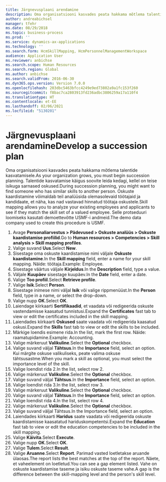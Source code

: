 ```yaml
---
title: Järgnevusplaani arendamine
description: Oma organisatsiooni kasvades peata hakkama mõtlema talentide kasvatamisele.
author: andreabichsel
manager: tfehr
ms.date: 08/29/2018
ms.topic: business-process
ms.prod: ''
ms.service: dynamics-ax-applications
ms.technology: ''
ms.search.form: HcmSkillMapping, HcmPersonnelManagementWorkspace
audience: Application User
ms.reviewer: anbichse
ms.search.scope: Human Resources
ms.search.region: Global
ms.author: anbichse
ms.search.validFrom: 2016-06-30
ms.dyn365.ops.version: Version 7.0.0
ms.openlocfilehash: 203dbc5463bfcc4249e9ed73802a9a1fc153f260
ms.sourcegitcommit: f8bac7ca2803913fd236adbc3806259a17a110f4
ms.translationtype: HT
ms.contentlocale: et-EE
ms.lasthandoff: 02/06/2021
ms.locfileid: "5130201"
---
```

# <a name="develop-a-succession-plan"></a><span data-ttu-id="0ca21-103">Järgnevusplaani arendamine</span><span class="sxs-lookup"><span data-stu-id="0ca21-103">Develop a succession plan</span></span>

<span data-ttu-id="0ca21-104">Oma organisatsiooni kasvades peata hakkama mõtlema talentide kasvatamisele.</span><span class="sxs-lookup"><span data-stu-id="0ca21-104">As your organization grows, you must begin succession planning.</span></span> <span data-ttu-id="0ca21-105">Talentide kasvatamise käigus soovite leida kedagi, kellel on teise isikuga sarnased oskused.</span><span class="sxs-lookup"><span data-stu-id="0ca21-105">During succession planning, you might want to find someone who has similar skills to another person.</span></span> <span data-ttu-id="0ca21-106">Oskuste kaardistamine võimaldab teil analüüsida olemasolevaid töötajaid ja kandidaate, et näha, kas nad vastavad hinnatud töötaja oskustele.</span><span class="sxs-lookup"><span data-stu-id="0ca21-106">Skill mapping allows you to analyze your existing employees and applicants to see if they match the skill set of a valued employee.</span></span> <span data-ttu-id="0ca21-107">Selle protseduuri loomiseks kasutati demoettevõtte USMF-i andmeid.</span><span class="sxs-lookup"><span data-stu-id="0ca21-107">The demo data company used to create this procedure is USMF.</span></span>

1. <span data-ttu-id="0ca21-108">Avage **Personaliarvestus > Pädevused > Oskuste analüüs > Oskuste kaardistamise profiilid**.</span><span class="sxs-lookup"><span data-stu-id="0ca21-108">Go to **Human resources > Competencies > Skill analysis > Skill mapping profiles**.</span></span>
2. <span data-ttu-id="0ca21-109">Valige suvand **Uus**.</span><span class="sxs-lookup"><span data-stu-id="0ca21-109">Select **New**.</span></span>
3. <span data-ttu-id="0ca21-110">Sisestage oma oskuste kaardistamise nimi väljale **Oskuste kaardistamine**.</span><span class="sxs-lookup"><span data-stu-id="0ca21-110">In the **Skill mapping** field, enter a name for your skill mapping.</span></span> <span data-ttu-id="0ca21-111">Näide: töötaja.</span><span class="sxs-lookup"><span data-stu-id="0ca21-111">Example: Employee.</span></span>
4. <span data-ttu-id="0ca21-112">Sisestage väärtus väljale **Kirjeldus**.</span><span class="sxs-lookup"><span data-stu-id="0ca21-112">In the **Description** field, type a value.</span></span>
5. <span data-ttu-id="0ca21-113">Väljale **Kuupäev** sisestage kuupäev.</span><span class="sxs-lookup"><span data-stu-id="0ca21-113">In the **Date** field, enter a date.</span></span>
6. <span data-ttu-id="0ca21-114">Valige **Too profiil**.</span><span class="sxs-lookup"><span data-stu-id="0ca21-114">Select **Retrieve profile**.</span></span>
7. <span data-ttu-id="0ca21-115">Valige **Isik**.</span><span class="sxs-lookup"><span data-stu-id="0ca21-115">Select **Person**.</span></span>
8. <span data-ttu-id="0ca21-116">Sisestage inimese nimi väljal **Isik** või valige rippmenüüst.</span><span class="sxs-lookup"><span data-stu-id="0ca21-116">In the **Person** field, type in a name, or select the drop-down.</span></span>
9. <span data-ttu-id="0ca21-117">Valige nupp **OK**.</span><span class="sxs-lookup"><span data-stu-id="0ca21-117">Select **OK**.</span></span>
10. <span data-ttu-id="0ca21-118">Laiendage kiirkaarti **Sertifikaadid**, et vaadata või redigeerida oskuste vastendamisse kaasatud tunnistusi.</span><span class="sxs-lookup"><span data-stu-id="0ca21-118">Expand the **Certificates** fast tab to view or edit the certificates included in the skill mapping.</span></span>
11. <span data-ttu-id="0ca21-119">Laiendades kiirkaarti **Oskused** saate vaadata või redigeerida kaasatud oskusi.</span><span class="sxs-lookup"><span data-stu-id="0ca21-119">Expand the **Skills** fast tab to view or edit the skills to be included.</span></span>
12. <span data-ttu-id="0ca21-120">Märkige loendis esimene rida.</span><span class="sxs-lookup"><span data-stu-id="0ca21-120">In the list, mark the first row.</span></span> <span data-ttu-id="0ca21-121">Näide: raamatupidamine.</span><span class="sxs-lookup"><span data-stu-id="0ca21-121">Example:  Accounting.</span></span>
13. <span data-ttu-id="0ca21-122">Valige märkeruut **Valikuline**.</span><span class="sxs-lookup"><span data-stu-id="0ca21-122">Select the **Optional** checkbox.</span></span>
14. <span data-ttu-id="0ca21-123">Valige suvand väljal **Tähtsus**.</span><span class="sxs-lookup"><span data-stu-id="0ca21-123">In the **Importance** field, select an option.</span></span> <span data-ttu-id="0ca21-124">Kui märgite oskuse valikuliseks, peate valima oskuse tähtsusastme.</span><span class="sxs-lookup"><span data-stu-id="0ca21-124">When you mark a skill as optional, you must select the importance level of the skill.</span></span>  
15. <span data-ttu-id="0ca21-125">Valige loendist rida 2.</span><span class="sxs-lookup"><span data-stu-id="0ca21-125">In the list, select row 2.</span></span>
16. <span data-ttu-id="0ca21-126">Valige märkeruut **Valikuline**.</span><span class="sxs-lookup"><span data-stu-id="0ca21-126">Select the **Optional** checkbox.</span></span>
17. <span data-ttu-id="0ca21-127">Valige suvand väljal **Tähtsus**.</span><span class="sxs-lookup"><span data-stu-id="0ca21-127">In the **Importance** field, select an option.</span></span>
18. <span data-ttu-id="0ca21-128">Valige loendist rida 3.</span><span class="sxs-lookup"><span data-stu-id="0ca21-128">In the list, select row 3.</span></span>
19. <span data-ttu-id="0ca21-129">Valige märkeruut **Valikuline**.</span><span class="sxs-lookup"><span data-stu-id="0ca21-129">Select the **Optional** checkbox.</span></span>
20. <span data-ttu-id="0ca21-130">Valige suvand väljal **Tähtsus**.</span><span class="sxs-lookup"><span data-stu-id="0ca21-130">In the **Importance** field, select an option.</span></span>
21. <span data-ttu-id="0ca21-131">Valige loendist rida 4.</span><span class="sxs-lookup"><span data-stu-id="0ca21-131">In the list, select row 4.</span></span>
22. <span data-ttu-id="0ca21-132">Valige märkeruut **Valikuline**.</span><span class="sxs-lookup"><span data-stu-id="0ca21-132">Select the **Optional** checkbox.</span></span>
23. <span data-ttu-id="0ca21-133">Valige suvand väljal Tähtsus.</span><span class="sxs-lookup"><span data-stu-id="0ca21-133">In the Importance field, select an option.</span></span>
24. <span data-ttu-id="0ca21-134">Laiendades kiirkaarti **Haridus** saate vaadata või redigeerida oskuste kaardistamisse kaasatatud hariduskompetentsi.</span><span class="sxs-lookup"><span data-stu-id="0ca21-134">Expand the **Education** fast tab to view or edit the education competencies to be included in the skill mapping.</span></span>
25. <span data-ttu-id="0ca21-135">Valige **Käivita**.</span><span class="sxs-lookup"><span data-stu-id="0ca21-135">Select **Execute**.</span></span>
26. <span data-ttu-id="0ca21-136">Valige nupp **OK**.</span><span class="sxs-lookup"><span data-stu-id="0ca21-136">Select **OK**.</span></span>
27. <span data-ttu-id="0ca21-137">Valige **Tulem**.</span><span class="sxs-lookup"><span data-stu-id="0ca21-137">Select **Result**.</span></span>
28. <span data-ttu-id="0ca21-138">Valige **Aruanne**.</span><span class="sxs-lookup"><span data-stu-id="0ca21-138">Select **Report**.</span></span> <span data-ttu-id="0ca21-139">Parimad vasted loetletakse aruande ülaosas.</span><span class="sxs-lookup"><span data-stu-id="0ca21-139">The report lists the best matches at the top of the report.</span></span> <span data-ttu-id="0ca21-140">Näete, et vaheelement on loetletud.</span><span class="sxs-lookup"><span data-stu-id="0ca21-140">You can see a gap element listed.</span></span> <span data-ttu-id="0ca21-141">Vahe on oskuste kaardistamise taseme ja isiku oskuste taseme vahe.</span><span class="sxs-lookup"><span data-stu-id="0ca21-141">A gap is the difference between the skill-mapping level and the person's skill level.</span></span>  

